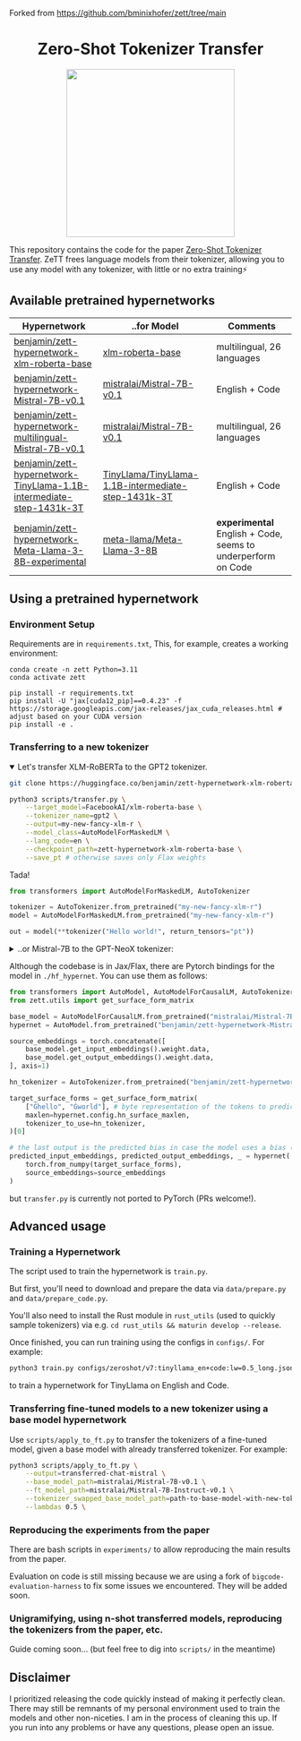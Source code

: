 Forked from https://github.com/bminixhofer/zett/tree/main

<h1 align="center">Zero-Shot Tokenizer Transfer</h1>
<p align="center">
<img src=https://github.com/bminixhofer/zett/assets/13353204/f64dbdf4-da05-4586-8eb6-bf5a622b2160 width=300px>
</P>

This repository contains the code for the paper [Zero-Shot Tokenizer Transfer](https://arxiv.org/abs/2405.07883). ZeTT frees language models from their tokenizer, allowing you to use any model with any tokenizer, with little or no extra training⚡

## Available pretrained hypernetworks

| Hypernetwork                                                                                                                                                        | ..for Model                                                                                                                       | Comments                   |
|---------------------------------------------------------------------------------------------------------------------------------------------------------------------|-----------------------------------------------------------------------------------------------------------------------------------|----------------------------|
| [benjamin/zett-hypernetwork-xlm-roberta-base](https://huggingface.co/benjamin/zett-hypernetwork-xlm-roberta-base)                                                   | [xlm-roberta-base](https://huggingface.co/FacebookAI/xlm-roberta-base)                                                            | multilingual, 26 languages |
| [benjamin/zett-hypernetwork-Mistral-7B-v0.1](https://huggingface.co/benjamin/zett-hypernetwork-Mistral-7B-v0.1)                                                     | [mistralai/Mistral-7B-v0.1](https://huggingface.co/mistralai/Mistral-7B-v0.1)                                                     | English + Code             |
| [benjamin/zett-hypernetwork-multilingual-Mistral-7B-v0.1](https://huggingface.co/benjamin/zett-hypernetwork-multilingual-Mistral-7B-v0.1)                           | [mistralai/Mistral-7B-v0.1](https://huggingface.co/mistralai/Mistral-7B-v0.1)                                                     | multilingual, 26 languages |
| [benjamin/zett-hypernetwork-TinyLlama-1.1B-intermediate-step-1431k-3T](https://huggingface.co/benjamin/zett-hypernetwork-TinyLlama-1.1B-intermediate-step-1431k-3T) | [TinyLlama/TinyLlama-1.1B-intermediate-step-1431k-3T](https://huggingface.co/TinyLlama/TinyLlama-1.1B-intermediate-step-1431k-3T) | English + Code             |
| [benjamin/zett-hypernetwork-Meta-Llama-3-8B-experimental](https://huggingface.co/benjamin/zett-hypernetwork-Meta-Llama-3-8B-experimental) | [meta-llama/Meta-Llama-3-8B](https://huggingface.co/meta-llama/Meta-Llama-3-8B) | __experimental__ English + Code, seems to underperform on Code             |

## Using a pretrained hypernetwork


### Environment Setup

Requirements are in `requirements.txt`, This, for example, creates a working environment:

```
conda create -n zett Python=3.11
conda activate zett

pip install -r requirements.txt
pip install -U "jax[cuda12_pip]==0.4.23" -f https://storage.googleapis.com/jax-releases/jax_cuda_releases.html # adjust based on your CUDA version
pip install -e .
```

### Transferring to a new tokenizer

<details open>
    <summary>Let's transfer XLM-RoBERTa to the GPT2 tokenizer.</summary>

```bash
git clone https://huggingface.co/benjamin/zett-hypernetwork-xlm-roberta-base

python3 scripts/transfer.py \
    --target_model=FacebookAI/xlm-roberta-base \
    --tokenizer_name=gpt2 \
    --output=my-new-fancy-xlm-r \
    --model_class=AutoModelForMaskedLM \
    --lang_code=en \
    --checkpoint_path=zett-hypernetwork-xlm-roberta-base \
    --save_pt # otherwise saves only Flax weights
```

Tada!

```python
from transformers import AutoModelForMaskedLM, AutoTokenizer

tokenizer = AutoTokenizer.from_pretrained("my-new-fancy-xlm-r")
model = AutoModelForMaskedLM.from_pretrained("my-new-fancy-xlm-r")

out = model(**tokenizer("Hello world!", return_tensors="pt"))
```
</details>

<details>
<summary>..or Mistral-7B to the GPT-NeoX tokenizer:</summary>

```bash
git clone https://huggingface.co/benjamin/zett-hypernetwork-Mistral-7B-v0.1

# because Flax weights are not merged in the main branch, we need to specify the revision of a PR containing Flax weights
python3 scripts/transfer.py \
    --target_model=mistralai/Mistral-7B-v0.1 \
    --revision=refs/pr/95 \
    --tokenizer_name=EleutherAI/gpt-neox-20b \
    --output=my-new-fancy-mistral \
    --model_class=AutoModelForCausalLM \
    --checkpoint_path=zett-hypernetwork-Mistral-7B-v0.1 \
    --save_pt # otherwise saves only Flax weights
```

```python
from transformers import AutoModelForCausalLM, AutoTokenizer

tokenizer = AutoTokenizer.from_pretrained("my-new-fancy-mistral")
model = AutoModelForCausalLM.from_pretrained("my-new-fancy-mistral")

out = model(**tokenizer("Hello world!", return_tensors="pt"))
```
</details>

Although the codebase is in Jax/Flax, there are Pytorch bindings for the model in `./hf_hypernet`. You can use them as follows:

```python
from transformers import AutoModel, AutoModelForCausalLM, AutoTokenizer
from zett.utils import get_surface_form_matrix

base_model = AutoModelForCausalLM.from_pretrained("mistralai/Mistral-7B-v0.1")
hypernet = AutoModel.from_pretrained("benjamin/zett-hypernetwork-Mistral-7B-v0.1", trust_remote_code=True)

source_embeddings = torch.concatenate([
    base_model.get_input_embeddings().weight.data,
    base_model.get_output_embeddings().weight.data,
], axis=1)

hn_tokenizer = AutoTokenizer.from_pretrained("benjamin/zett-hypernetwork-Mistral-7B-v0.1")

target_surface_forms = get_surface_form_matrix(
    ["Ġhello", "Ġworld"], # byte representation of the tokens to predict
    maxlen=hypernet.config.hn_surface_maxlen,
    tokenizer_to_use=hn_tokenizer,
)[0]

# the last output is the predicted bias in case the model uses a bias (e.g. XLM-R)
predicted_input_embeddings, predicted_output_embeddings, _ = hypernet(
    torch.from_numpy(target_surface_forms),
    source_embeddings=source_embeddings
)

```

but `transfer.py` is currently not ported to PyTorch (PRs welcome!).

## Advanced usage

### Training a Hypernetwork

The script used to train the hypernetwork is `train.py`. 

But first, you'll need to download and prepare the data via `data/prepare.py` and `data/prepare_code.py`.

You'll also need to install the Rust module in `rust_utils` (used to quickly sample tokenizers) via e.g. `cd rust_utils && maturin develop --release`.

Once finished, you can run training using the configs in `configs/`. For example:

```bash
python3 train.py configs/zeroshot/v7:tinyllama_en+code:lw=0.5_long.json
```

to train a hypernetwork for TinyLlama on English and Code.

### Transferring fine-tuned models to a new tokenizer using a base model hypernetwork

Use `scripts/apply_to_ft.py` to transfer the tokenizers of a fine-tuned model, given a base model with already transferred tokenizer. For example:

```bash
python3 scripts/apply_to_ft.py \
    --output=transferred-chat-mistral \
    --base_model_path=mistralai/Mistral-7B-v0.1 \
    --ft_model_path=mistralai/Mistral-7B-Instruct-v0.1 \
    --tokenizer_swapped_base_model_path=path-to-base-model-with-new-tokenizer \
    --lambdas 0.5 \
```

### Reproducing the experiments from the paper

There are bash scripts in `experiments/` to allow reproducing the main results from the paper.

Evaluation on code is still missing because we are using a fork of `bigcode-evaluation-harness` to fix some issues we encountered. They will be added soon.

### Unigramifying, using n-shot transferred models, reproducing the tokenizers from the paper, etc.

Guide coming soon... (but feel free to dig into `scripts/` in the meantime)

### 

## Disclaimer

I prioritized releasing the code quickly instead of making it perfectly clean. There may still be remnants of my personal environment used to train the models and other non-niceties. I am in the process of cleaning this up. If you run into any problems or have any questions, please open an issue.
